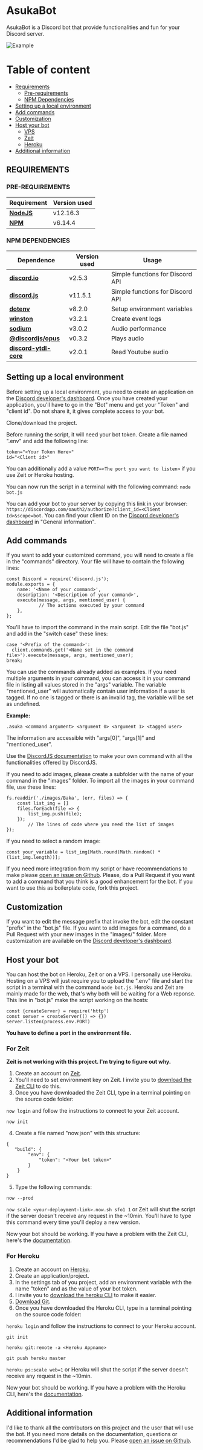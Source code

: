 # AsukaBot
AsukaBot is a Discord bot that provide functionalities and fun for your Discord server.

![Example](https://i.postimg.cc/hPY25KjN/unknown.png)

Table of content
================
<!--ts-->
   * [Requirements](#requirements)
      * [Pre-requirements](#pre-requirements)
      * [NPM Dependencies](#npm-dependencies)
   * [Setting up a local environment](#setting-up-a-local-environment)
   * [Add commands](#add-commands)
   * [Customization](#customization)
   * [Host your bot](#host-your-bot)
      * [VPS](#host-your-bot)
      * [Zeit](#for-zeit)
      * [Heroku](#for-heroku)
   * [Additional information](#additional-information)
<!--te-->

## REQUIREMENTS

### PRE-REQUIREMENTS

| Requirement                         | Version used |
|-------------------------------------|--------------|
|__[NodeJS](https://nodejs.org/en/)__ | v12.16.3     |
|__[NPM](https://www.npmjs.com/)__    | v6.14.4      |

### NPM DEPENDENCIES

| Dependence                                                              | Version used | Usage                            |
|-------------------------------------------------------------------------|--------------|----------------------------------|
|__[discord.io](https://www.npmjs.com/package/discord.io)__               | v2.5.3       | Simple functions for Discord API |
|__[discord.js](https://www.npmjs.com/package/discord.js)__               | v11.5.1      | Simple functions for Discord API |
|__[dotenv](https://www.npmjs.com/package/dotenv)__                       | v8.2.0       | Setup environment variables      |
|__[winston](https://www.npmjs.com/package/winston)__                     | v3.2.1       | Create event logs                |
|__[sodium](https://www.npmjs.com/package/sodium)__                       | v3.0.2       | Audio performance                |
|__[@discordjs/opus](https://www.npmjs.com/package/@discordjs/opus)__     | v0.3.2       | Plays audio                      |
|__[discord-ytdl-core](https://www.npmjs.com/package/discord-ytdl-core)__ | v2.0.1       | Read Youtube audio               |


## Setting up a local environment
Before setting up a local environment, you need to create an application on the [Discord developer's dashboard](https://discordapp.com/developers/applications). Once you have created your application, you'll have to go in the "Bot" menu and get your "Token" and "client id". Do not share it, it gives complete access to your bot.

Clone/download the project.

Before running the script, it will need your bot token. Create a file named ".env" and add the following line:

```
token="<Your Token Here>"
id="<Client id>"
```
You can additionally add a value ```PORT=<The port you want to listen>``` if you use Zeit or Heroku hosting.

You can now run the script in a terminal with the following command: ```node bot.js```

You can add your bot to your server by copying this link in your browser: ```https://discordapp.com/oauth2/authorize?client_id=<Client Id>&scope=bot```. You can find your client ID on the [Discord developer's dashboard](https://discordapp.com/developers/applications) in "General information".

## Add commands
If you want to add your customized command, you will need to create a file in the "commands" directory. Your file will have to contain the following lines:
```
const Discord = require('discord.js');
module.exports = {
	name: '<Name of your command>',
	description: '<Description of your command>',
	execute(message, args, mentioned_user) {
    		// The actions executed by your command
	},
};
```
You'll have to import the command in the main script. Edit the file "bot.js" and add in the "switch case" these lines:
```
case '<Prefix of the command>':
  client.commands.get('<Name set in the command file>').execute(message, args, mentioned_user);
break;
```
You can use the commands already added as examples.
If you need multiple arguments in your command, you can access it in your command file in listing all values stored in the "args" variable. The variable "mentioned_user" will automatically contain user information if a user is tagged. If no one is tagged or there is an invalid tag, the variable will be set as undefined.

__Example:__
```
.asuka <command argument> <argument 0> <argument 1> <tagged user>
```
The information are accessible with "args[0]", "args[1]" and "mentioned_user".

Use the [DiscordJS documentation](https://discordjs.guide/) to make your own command with all the functionalities offered by DiscordJS.

If you need to add images, please create a subfolder with the name of your command in the "images" folder. To import all the images in your command file, use these lines:
```
fs.readdir('./images/Baka', (err, files) => {
	const list_img = []
	files.forEach(file => {
		list_img.push(file);
	});
        // The lines of code where you need the list of images
});
```
If you need to select a random image:
```
const your_variable = list_img[Math.round(Math.random() * (list_img.length))];
```

If you need more integration from my script or have recommendations to make please [open an issue on Github](https://github.com/Gakamine/AsukaBot/issues). Please, do a Pull Request if you want to add a command that you think is a good enhancement for the bot. If you want to use this as boilerplate code, fork this project.

## Customization
If you want to edit the message prefix that invoke the bot, edit the constant "prefix" in the "bot.js" file.
If you want to add images for a command, do a Pull Request with your new images in the "images/<command>" folder.
More customization are available on the [Discord developer's dashboard](https://discordapp.com/developers/applications).

## Host your bot
You can host the bot on Heroku, Zeit or on a VPS.
I personally use Heroku. Hosting on a VPS will just require you to upload the ".env"  file and start the script in a terminal with the command ```node bot.js```.
Heroku and Zeit are mainly made for the web, that's why both will be waiting for a Web reponse. This line in "bot.js" make the script working on the hosts:

```
const {createServer} = require('http')
const server = createServer(() => {})
server.listen(process.env.PORT)
``` 

**You have to define a port in the environment file.**

### For Zeit

**Zeit is not working with this project. I'm trying to figure out why.**

1. Create an account on [Zeit](https://zeit.co/).
2. You'll need to set environment key on Zeit. I invite you to [download the Zeit CLI](https://zeit.co/download) to do this.
3. Once you have downloaded the Zeit CLI, type in a terminal pointing on the source code folder:

```now login``` and follow the instructions to connect to your Zeit account.

```now init```

4. Create a file named "now.json" with this structure:
```
{
   "build": {
        "env": {
            "token": "<Your bot token>"
        }
    }
}
```

5. Type the following commands:

```now --prod```

```now scale <your-deployment-link>.now.sh sfo1 1``` or Zeit will shut the script if the server doesn't receive any request in the ~10min. You'll have to type this command every time you'll deploy a new version.

Now your bot should be working.
If you have a problem with the Zeit CLI, here's the [documentation](https://zeit.co/docs).

### For Heroku

1. Create an account on [Heroku](https://.heroku.com/).
2. Create an application/project.
3. In the settings tab of you project, add an environment variable with the name "token" and as the value of your bot token.
4. I invite you to [download the heroku CLI](https://devcenter.heroku.com/articles/heroku-cli) to make it easier.
5. [Download Git](https://git-scm.com/).
6. Once you have downloaded the Heroku CLI, type in a terminal pointing on the source code folder:

```heroku login``` and follow the instructions to connect to your Heroku account.

```git init``` 

```heroku git:remote -a <Heroku Appname>```

```git push heroku master```

```heroku ps:scale web=1``` or Heroku will shut the script if the server doesn't receive any request in the ~10min.

Now your bot should be working.
If you have a problem with the Heroku CLI, here's the [documentation](https://devcenter.heroku.com/articles/heroku-cli).

## Additional information
I'd like to thank all the contributors on this project and the user that will use the bot.
If you need more details on the documentation, questions or recommendations I'd be glad to help you. Please [open an issue on Github](https://github.com/Gakamine/AsukaBot/issues).
